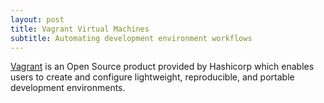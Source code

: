 ```yaml
---
layout: post
title: Vagrant Virtual Machines
subtitle: Automating development environment workflows
---
```


[Vagrant](https://www.vagrantup.com/) is an Open Source product provided by Hashicorp which enables users to create and configure lightweight, reproducible, and portable development environments.
